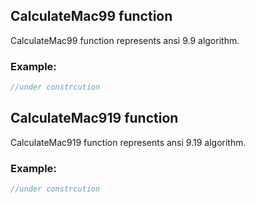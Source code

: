 ## CalculateMac99 function
CalculateMac99 function represents ansi 9.9 algorithm.

### Example:

```C#
//under constrcution
```

## CalculateMac919 function
CalculateMac919 function represents ansi 9.19 algorithm.

### Example:

```go
//under constrcution
```
